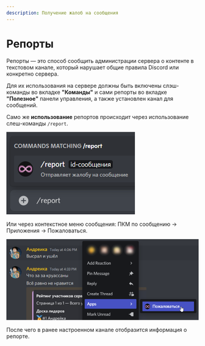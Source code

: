```yaml
---
description: Получение жалоб на сообщения
---
```


# Репорты

Репорты — это способ сообщить администрации сервера о контенте в текстовом канале, который нарушает общие правила Discord или конкретно сервера.

Для их использования на сервере должны быть включены cлэш-команды во вкладке **"Команды"** и сами репорты во вкладке **"Полезное"** панели управления, а также установлен канал для сообщений.

Cамо же **использование** репортов происходит через использование слеш-команды `/report`.

![Слэш-команда](../.gitbook/assets/image.png)

Или через контекстное меню сообщения: ПКМ по сообщению -> Приложения -> Пожаловаться.

![Контекстное меню сообщения](<../.gitbook/assets/image (12).png>)

После чего в ранее настроенном канале отобразится информация о репорте.
